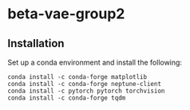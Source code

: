 # beta-vae-group2

## Installation
Set up a conda environment and install the following:
```commandline
conda install -c conda-forge matplotlib
conda install -c conda-forge neptune-client
conda install -c pytorch pytorch torchvision
conda install -c conda-forge tqdm
```
